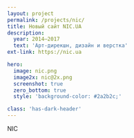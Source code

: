 ```yaml
---
layout: project
permalink: /projects/nic/
title: Новый сайт NIC.UA
description:
  year: 2014–2017
  text: 'Арт-дирекшн, дизайн и верстка'
ext-link: https://nic.ua

hero:
  image: nic.png
  image2x: nic@2x.png
  screenshot: true
  zero_bottom: true
  style: 'background-color: #2a2b2c;'

class: 'has-dark-header'
---
```


NIC